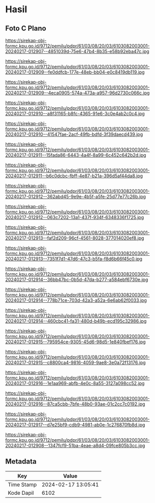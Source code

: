 # Hasil

## Foto C Plano

https://sirekap-obj-formc.kpu.go.id/9712/pemilu/pdpr/61/03/08/20/03/6103082003001-20240217-012907--4851039d-75e6-47b4-8b35-e58b92eba47c.jpg

https://sirekap-obj-formc.kpu.go.id/9712/pemilu/pdpr/61/03/08/20/03/6103082003001-20240217-012909--fe0ddfcb-177e-48eb-bb04-e0c8419db119.jpg

https://sirekap-obj-formc.kpu.go.id/9712/pemilu/pdpr/61/03/08/20/03/6103082003001-20240217-012909--4eca0905-574a-473a-a957-96d2730c066c.jpg

https://sirekap-obj-formc.kpu.go.id/9712/pemilu/pdpr/61/03/08/20/03/6103082003001-20240217-012910--a8f31165-b8fc-4365-91e6-3c0e4ab2c0c4.jpg

https://sirekap-obj-formc.kpu.go.id/9712/pemilu/pdpr/61/03/08/20/03/6103082003001-20240217-012910--41547fae-2acf-49fb-bdfd-3f39daecd439.jpg

https://sirekap-obj-formc.kpu.go.id/9712/pemilu/pdpr/61/03/08/20/03/6103082003001-20240217-012911--15fada86-6443-4a4f-8a99-6c452c642b2d.jpg

https://sirekap-obj-formc.kpu.go.id/9712/pemilu/pdpr/61/03/08/20/03/6103082003001-20240217-012911--b6c0dcbc-fbff-4e87-b21a-396d5af44da8.jpg

https://sirekap-obj-formc.kpu.go.id/9712/pemilu/pdpr/61/03/08/20/03/6103082003001-20240217-012912--362abd45-9e9e-4b5f-a5fe-25d77e77c26b.jpg

https://sirekap-obj-formc.kpu.go.id/9712/pemilu/pdpr/61/03/08/20/03/6103082003001-20240217-012912--063c7202-13a1-437f-934f-6348336f1725.jpg

https://sirekap-obj-formc.kpu.go.id/9712/pemilu/pdpr/61/03/08/20/03/6103082003001-20240217-012913--faf2d209-96cf-4561-8028-377014020ef8.jpg

https://sirekap-obj-formc.kpu.go.id/9712/pemilu/pdpr/61/03/08/20/03/6103082003001-20240217-012913--7351f7d1-47d6-47c3-b5fa-f8d6b66f45c0.jpg

https://sirekap-obj-formc.kpu.go.id/9712/pemilu/pdpr/61/03/08/20/03/6103082003001-20240217-012914--36bb47bc-0b5d-47da-b277-a584ebf6730e.jpg

https://sirekap-obj-formc.kpu.go.id/9712/pemilu/pdpr/61/03/08/20/03/6103082003001-20240217-012914--778b71ce-703d-42a3-a52a-6e6ab62f0033.jpg

https://sirekap-obj-formc.kpu.go.id/9712/pemilu/pdpr/61/03/08/20/03/6103082003001-20240217-012914--460cbc41-fa31-480d-b49b-ecd195c32986.jpg

https://sirekap-obj-formc.kpu.go.id/9712/pemilu/pdpr/61/03/08/20/03/6103082003001-20240217-012915--795954ce-9305-45d6-98d5-1e840fbef176.jpg

https://sirekap-obj-formc.kpu.go.id/9712/pemilu/pdpr/61/03/08/20/03/6103082003001-20240217-012915--c8800ca4-9816-4059-9ae8-3e0a72f13176.jpg

https://sirekap-obj-formc.kpu.go.id/9712/pemilu/pdpr/61/03/08/20/03/6103082003001-20240217-012916--1e1aa969-abfb-4e0c-8a55-3127a098cc52.jpg

https://sirekap-obj-formc.kpu.go.id/9712/pemilu/pdpr/61/03/08/20/03/6103082003001-20240217-012916--87ca5cbb-7bfe-48b0-93ae-01c2cc7c0192.jpg

https://sirekap-obj-formc.kpu.go.id/9712/pemilu/pdpr/61/03/08/20/03/6103082003001-20240217-012917--d7e25bf9-cdb9-4981-ab0e-1c276870fb8d.jpg

https://sirekap-obj-formc.kpu.go.id/9712/pemilu/pdpr/61/03/08/20/03/6103082003001-20240217-012908--1347fcf9-51ba-4eae-a8d4-09fce805b3cc.jpg


## Metadata

| Key        | Value               |
| ---------- | ------------------- |
| Time Stamp | 2024-02-17 13:05:41 |
| Kode Dapil | 6102                |



